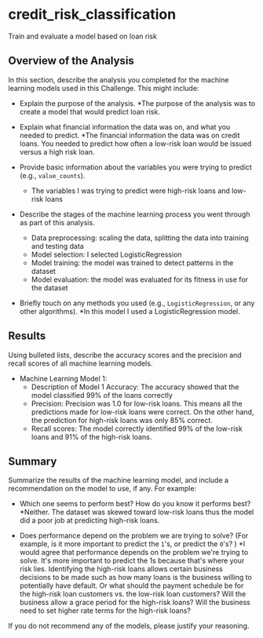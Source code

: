 # credit_risk_classification
Train and evaluate a model based on loan risk

## Overview of the Analysis

In this section, describe the analysis you completed for the machine learning models used in this Challenge. This might include:

* Explain the purpose of the analysis.
    *The purpose of the analysis was to create a model that would predict loan risk.

* Explain what financial information the data was on, and what you needed to predict.
    *The financial information the data was on credit loans. You needed to predict how often a low-risk loan would be issued versus a high risk loan.
  
* Provide basic information about the variables you were trying to predict (e.g., `value_counts`).
    * The variables I was trying to predict were high-risk loans and low-risk loans 
  
* Describe the stages of the machine learning process you went through as part of this analysis.
    * Data preprocessing: scaling the data, splitting the data into training and testing data
    * Model selection: I selected LogisticRegression
    * Model training: the model was trained to detect patterns in the dataset
    * Model evaluation: the model was evaluated for its fitness in use for the dataset
  
* Briefly touch on any methods you used (e.g., `LogisticRegression`, or any other algorithms).
    *In this model I used a LogisticRegression model. 

## Results

Using bulleted lists, describe the accuracy scores and the precision and recall scores of all machine learning models.

* Machine Learning Model 1:
    * Description of Model 1 Accuracy: The accuracy showed that the model classified 99% of the loans correctly
    * Precision: Precision was 1.0 for low-risk loans. This means all the predictions made for low-risk loans were correct. On the other hand, the prediction for high-risk loans was only 85% correct.
    * Recall scores: The model correctly identified 99% of the low-risk loans and 91% of the high-risk loans.

## Summary

Summarize the results of the machine learning model, and include a recommendation on the model to use, if any. For example:

* Which one seems to perform best? How do you know it performs best?
    *Neither. The dataset was skewed toward low-risk loans thus the model did a poor job at predicting high-risk loans. 
  
* Does performance depend on the problem we are trying to solve? (For example, is it more important to predict the `1`'s, or predict the `0`'s? )
    *I would agree that performance depends on the problem we're trying to solve. It's more important to predict the 1s because that's where your risk lies. Identifying the high-risk loans allows certain business decisions to be made such as how many loans is the business willing to potentially have default. Or what should the payment schedule be for the high-risk loan customers vs. the low-risk loan customers? Will the business allow a grace period for the high-risk loans? Will the business need to set higher rate terms for the high-risk loans?

If you do not recommend any of the models, please justify your reasoning.

